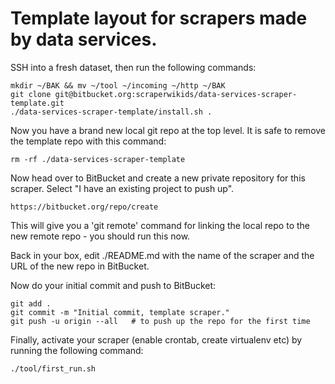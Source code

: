 # Template layout for scrapers made by data services.

SSH into a fresh dataset, then run the following commands:

    mkdir ~/BAK && mv ~/tool ~/incoming ~/http ~/BAK
    git clone git@bitbucket.org:scraperwikids/data-services-scraper-template.git
    ./data-services-scraper-template/install.sh .

Now you have a brand new local git repo at the top level. It is safe to remove
the template repo with this command:

    rm -rf ./data-services-scraper-template

Now head over to BitBucket and create a new private repository for this
scraper. Select "I have an existing project to push up".

    https://bitbucket.org/repo/create

This will give you a 'git remote' command for linking the local repo to the
new remote repo - you should run this now.

Back in your box, edit ./README.md with the name of the scraper and the URL of
the new repo in BitBucket.

Now do your initial commit and push to BitBucket:

    git add .
    git commit -m "Initial commit, template scraper."
    git push -u origin --all   # to push up the repo for the first time

Finally, activate your scraper (enable crontab, create virtualenv etc) by
running the following command:

    ./tool/first_run.sh
